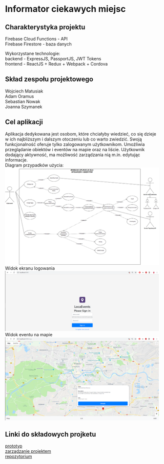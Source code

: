 <h1>Informator ciekawych miejsc</h1>

<h2>Charakterystyka projektu</h2>
Firebase Cloud Functions - API <br>
Firebase Firestore - baza danych <br>

Wykorzystane technologie: <br>
backend - ExpressJS, PassportJS, JWT Tokens <br>
frontend - ReactJS + Redux + Webpack + Cordova

<h2>Skład zespołu projektowego</h2>
Wojciech Matusiak <br>
Adam Oramus <br> 
Sebastian Nowak <br>
Joanna Szymanek 

<h2>Cel aplikacji</h2>
Aplikacja dedykowana jest osobom, które chciałyby wiedzieć, co się dzieje w ich najbliższym i dalszym otoczeniu lub co warto zwiedzić. Swoją funkcjonalność oferuje tylko zalogowanym użytkownikom. Umożliwia przeglądanie obiektów i eventów na mapie oraz na liście. Użytkownik dodający aktywność, ma możliwość zarządzania nią m.in. edytując informacje.  

<br>
Diagram przypadków użycia:
<img src="uml.png" alt="Diagram przypadków użycia">

<br>
Widok ekranu logowania
<img src="login.png" alt="Widok ekranu logowania">

<br>
Widok eventu na mapie
<img src="mapa.png" alt="Widok eventu na mapie">

<h2>Linki do składowych projketu</h2>
<a href="how2html.pl">prototyp</a> <br> 
<a href="https://trello.com/b/Q0zHirLT/informator-ciekawych-miejsc">zarządzanie projektem</a> <br>
<a href="https://github.com/Cenarius1/BaiCiekaweMiejsca">repozytorium</a> <br>
